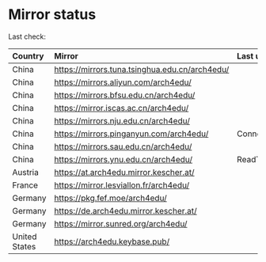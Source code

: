 <script src="./time.js"></script>
# Mirror status
Last check: <script type="text/javascript">localize(1674048310.8410842);</script>

|Country|Mirror|Last update|
|:------|:-----|:----------|
|China|https://mirrors.tuna.tsinghua.edu.cn/arch4edu/|<script type="text/javascript">localize(1674023697);</script>|
|China|https://mirrors.aliyun.com/arch4edu/|<script type="text/javascript">localize(1673937267);</script>|
|China|https://mirrors.bfsu.edu.cn/arch4edu/|<script type="text/javascript">localize(1674023697);</script>|
|China|https://mirror.iscas.ac.cn/arch4edu/|<script type="text/javascript">localize(1674023697);</script>|
|China|https://mirrors.nju.edu.cn/arch4edu/|<script type="text/javascript">localize(1674023697);</script>|
|China|https://mirrors.pinganyun.com/arch4edu/|ConnectionError|
|China|https://mirrors.sau.edu.cn/arch4edu/|<script type="text/javascript">localize(1673850842);</script>|
|China|https://mirrors.ynu.edu.cn/arch4edu/|ReadTimeout|
|Austria|https://at.arch4edu.mirror.kescher.at/|<script type="text/javascript">localize(1674023697);</script>|
|France|https://mirror.lesviallon.fr/arch4edu/|<script type="text/javascript">localize(1674023697);</script>|
|Germany|https://pkg.fef.moe/arch4edu/|<script type="text/javascript">localize(1674023697);</script>|
|Germany|https://de.arch4edu.mirror.kescher.at/|<script type="text/javascript">localize(1674023697);</script>|
|Germany|https://mirror.sunred.org/arch4edu/|<script type="text/javascript">localize(1674023697);</script>|
|United States|https://arch4edu.keybase.pub/|<script type="text/javascript">localize(1673980507);</script>|

<script src="./tablefilter/tablefilter.js"></script>
<script src="./table.js"></script>